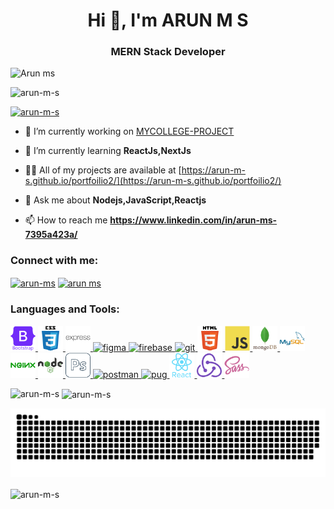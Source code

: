

<h1 align="center">Hi 👋, I'm ARUN M S</h1>
<h3 align="center">MERN Stack Developer</h3>



<img src="https://simplepassivecashflow.com/wp-content/uploads/2017/11/Work-Fun.gif" alt="Arun ms" width="800" >

<p align="left"> <img src="https://komarev.com/ghpvc/?username=arun-m-s&label=Profile%20views&color=0e75b6&style=flat" alt="arun-m-s" /> </p>

<p align="left"> <a href="https://github.com/ryo-ma/github-profile-trophy"><img src="https://github-profile-trophy.vercel.app/?username=arun-m-s" alt="arun-m-s" /></a> </p>

- 🔭 I’m currently working on [MYCOLLEGE-PROJECT](https://github.com/ARUN-M-S/MYCOLLEGE-PROJECT)

- 🌱 I’m currently learning **ReactJs,NextJs**

- 👨‍💻 All of my projects are available at [https://arun-m-s.github.io/portfoilio2/](https://arun-m-s.github.io/portfoilio2/)

- 💬 Ask me about **Nodejs,JavaScript,Reactjs**

- 📫 How to reach me **https://www.linkedin.com/in/arun-ms-7395a423a/**

<h3 align="left">Connect with me:</h3>
<p align="left">
<a href="https://www.linkedin.com/in/arun-ms-7395a423a/" target="blank"><img align="center" src="https://raw.githubusercontent.com/rahuldkjain/github-profile-readme-generator/master/src/images/icons/Social/linked-in-alt.svg" alt="arun-ms" height="30" width="40" /></a>
<a href="https://www.hackerrank.com/arun ms" target="blank"><img align="center" src="https://raw.githubusercontent.com/rahuldkjain/github-profile-readme-generator/master/src/images/icons/Social/hackerrank.svg" alt="arun ms" height="30" width="40" /></a>
</p>

<h3 align="left">Languages and Tools:</h3>
<p align="left"> <a href="https://getbootstrap.com" target="_blank" rel="noreferrer"> <img src="https://raw.githubusercontent.com/devicons/devicon/master/icons/bootstrap/bootstrap-plain-wordmark.svg" alt="bootstrap" width="40" height="40"/> </a> <a href="https://www.w3schools.com/css/" target="_blank" rel="noreferrer"> <img src="https://raw.githubusercontent.com/devicons/devicon/master/icons/css3/css3-original-wordmark.svg" alt="css3" width="40" height="40"/> </a> <a href="https://expressjs.com" target="_blank" rel="noreferrer"> <img src="https://raw.githubusercontent.com/devicons/devicon/master/icons/express/express-original-wordmark.svg" alt="express" width="40" height="40"/> </a> <a href="https://www.figma.com/" target="_blank" rel="noreferrer"> <img src="https://www.vectorlogo.zone/logos/figma/figma-icon.svg" alt="figma" width="40" height="40"/> </a> <a href="https://firebase.google.com/" target="_blank" rel="noreferrer"> <img src="https://www.vectorlogo.zone/logos/firebase/firebase-icon.svg" alt="firebase" width="40" height="40"/> </a> <a href="https://git-scm.com/" target="_blank" rel="noreferrer"> <img src="https://www.vectorlogo.zone/logos/git-scm/git-scm-icon.svg" alt="git" width="40" height="40"/> </a> <a href="https://www.w3.org/html/" target="_blank" rel="noreferrer"> <img src="https://raw.githubusercontent.com/devicons/devicon/master/icons/html5/html5-original-wordmark.svg" alt="html5" width="40" height="40"/> </a> <a href="https://developer.mozilla.org/en-US/docs/Web/JavaScript" target="_blank" rel="noreferrer"> <img src="https://raw.githubusercontent.com/devicons/devicon/master/icons/javascript/javascript-original.svg" alt="javascript" width="40" height="40"/> </a> <a href="https://www.mongodb.com/" target="_blank" rel="noreferrer"> <img src="https://raw.githubusercontent.com/devicons/devicon/master/icons/mongodb/mongodb-original-wordmark.svg" alt="mongodb" width="40" height="40"/> </a> <a href="https://www.mysql.com/" target="_blank" rel="noreferrer"> <img src="https://raw.githubusercontent.com/devicons/devicon/master/icons/mysql/mysql-original-wordmark.svg" alt="mysql" width="40" height="40"/> </a> <a href="https://www.nginx.com" target="_blank" rel="noreferrer"> <img src="https://raw.githubusercontent.com/devicons/devicon/master/icons/nginx/nginx-original.svg" alt="nginx" width="40" height="40"/> </a> <a href="https://nodejs.org" target="_blank" rel="noreferrer"> <img src="https://raw.githubusercontent.com/devicons/devicon/master/icons/nodejs/nodejs-original-wordmark.svg" alt="nodejs" width="40" height="40"/> </a> <a href="https://www.photoshop.com/en" target="_blank" rel="noreferrer"> <img src="https://raw.githubusercontent.com/devicons/devicon/master/icons/photoshop/photoshop-line.svg" alt="photoshop" width="40" height="40"/> </a> <a href="https://postman.com" target="_blank" rel="noreferrer"> <img src="https://www.vectorlogo.zone/logos/getpostman/getpostman-icon.svg" alt="postman" width="40" height="40"/> </a> <a href="https://pugjs.org" target="_blank" rel="noreferrer"> <img src="https://cdn.worldvectorlogo.com/logos/pug.svg" alt="pug" width="40" height="40"/> </a> <a href="https://reactjs.org/" target="_blank" rel="noreferrer"> <img src="https://raw.githubusercontent.com/devicons/devicon/master/icons/react/react-original-wordmark.svg" alt="react" width="40" height="40"/> </a> <a href="https://redux.js.org" target="_blank" rel="noreferrer"> <img src="https://raw.githubusercontent.com/devicons/devicon/master/icons/redux/redux-original.svg" alt="redux" width="40" height="40"/> </a> <a href="https://sass-lang.com" target="_blank" rel="noreferrer"> <img src="https://raw.githubusercontent.com/devicons/devicon/master/icons/sass/sass-original.svg" alt="sass" width="40" height="40"/> </a> </p>



<p><img align="left" src="https://github-readme-stats.vercel.app/api/top-langs?username=arun-m-s&show_icons=true&locale=en&layout=compact" alt="arun-m-s" /></p>

<p>&nbsp;<img align="center" src="https://github-readme-stats.vercel.app/api?username=arun-m-s&show_icons=true&locale=en" alt="arun-m-s" /></p>

<div align="center" dir="auto">
  <a href="https://github.com/ijasmoopan/">
  <img src="https://github.com/1999AZZAR/1999AZZAR/raw/readme/resources/img/grid-snake.svg" alt="snake" style="max-width: 100%;"></a>
</div>
<p><img align="center" src="https://github-readme-streak-stats.herokuapp.com/?user=arun-m-s&" alt="arun-m-s" /></p>
